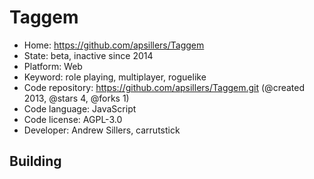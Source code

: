 # Taggem

- Home: https://github.com/apsillers/Taggem
- State: beta, inactive since 2014
- Platform: Web
- Keyword: role playing, multiplayer, roguelike
- Code repository: https://github.com/apsillers/Taggem.git (@created 2013, @stars 4, @forks 1)
- Code language: JavaScript
- Code license: AGPL-3.0
- Developer: Andrew Sillers, carrutstick

## Building
